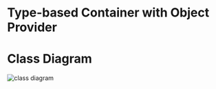 # Type-based Container with Object Provider

# Class Diagram
![class diagram](http://www.plantuml.com/plantuml/png/fLJDRi8m3BxtANpW01fz1IR6BbosQKFQ4PdK5ACkGOc7X1ZllhGqxGPjHRTUgjhvVlnPAQwSM5G2AaFduCMQFITafw5yZC0_T-04XHNi3ITWAMKdP8VFgoqfUQGrQnOs-hLiZ4gGAVgGaior9z2AXgFe59sbsi2Lv7AfZ8VPJoL1YSFXXKNjTiPAa98DkzgOHx5EOQ3nWyOWXnt1u5nhF3zrRxwLaHZT2MspNhcfl1SvOPAKT6C8xvKnMV20rk8XJwT81NzlOk6L7z1HCZDQa3NPTvPDotxYaXzsPJz7pdAUidtENnZ5sBds8wzH4V2FwjNABfAu3vzv9662V1hOeEi-UuguahmUgxPp_Bi7wEUYEOuB_JeTgfYBtJnv-fmlkd57SVmrwHhyTfv9i_C-19V5FjYsA_iVZkhkHFqaMtyVdIBV)
